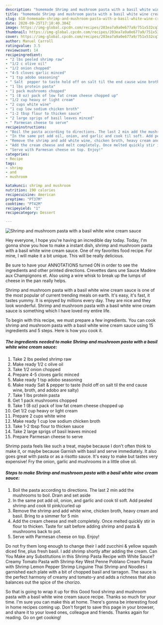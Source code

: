 ```yaml
---
description: "homemade Shrimp and mushroom pasta with a basil white wine cream sauce recipes | how to make the best Shrimp and mushroom pasta with a basil white wine cream sauce"
title: "homemade Shrimp and mushroom pasta with a basil white wine cream sauce recipes | how to make the best Shrimp and mushroom pasta with a basil white wine cream sauce"
slug: 618-homemade-shrimp-and-mushroom-pasta-with-a-basil-white-wine-cream-sauce-recipes-how-to-make-the-best-shrimp-and-mushroom-pasta-with-a-basil-white-wine-cream-sauce
date: 2020-09-25T17:10:40.304Z
image: https://img-global.cpcdn.com/recipes/203ea7a9a0e677a9/751x532cq70/shrimp-and-mushroom-pasta-with-a-basil-white-wine-cream-sauce-recipe-main-photo.jpg
thumbnail: https://img-global.cpcdn.com/recipes/203ea7a9a0e677a9/751x532cq70/shrimp-and-mushroom-pasta-with-a-basil-white-wine-cream-sauce-recipe-main-photo.jpg
cover: https://img-global.cpcdn.com/recipes/203ea7a9a0e677a9/751x532cq70/shrimp-and-mushroom-pasta-with-a-basil-white-wine-cream-sauce-recipe-main-photo.jpg
author: Manuel Carroll
ratingvalue: 3.5
reviewcount: 14
recipeingredient:
- "2 lbs peeled shrimp raw"
- "1/2 c olive oil"
- "1/2 onion chopped"
- "4-5 cloves garlic minced"
- "1 tsp adobo seasoning"
- " Salt  pepper to taste hold off on salt til the end cause wine broth and adobo are salty"
- "1 lbs protein pasta"
- "1 pack mushrooms chopped"
- "1 (8 oz) pack of low fat cream cheese chopped up"
- "1/2 cup heavy or light cream"
- "2 cups white wine"
- "1 cup low sodium chicken broth"
- "1-2 tbsp flour to thicken sauce"
- "2 large sprigs of basil leaves minced"
- " Parmesan cheese to serve"
recipeinstructions:
- "Boil the pasta according to directions. The last 2 min add the mushrooms to boil. Drain and set aside"
- "In the same pot add oil, onion, and garlic and cook til soft. Add pealed shrimp and cook til pink/curled up"
- "Remove the shrimp and add white wine, chicken broth, heavy cream and basil. Bring to a simmer for 5 min"
- "Add the cream cheese and melt completely. Once melted quickly stir in flour to thicken. Taste for salt before adding shrimp and pasta &amp; mushrooms back to pot."
- "Serve with Parmesan cheese on top. Enjoy!"
categories:
- Recipe
tags:
- shrimp
- and
- mushroom

katakunci: shrimp and mushroom 
nutrition: 190 calories
recipecuisine: American
preptime: "PT37M"
cooktime: "PT42M"
recipeyield: "1"
recipecategory: Dessert

---
```



![Shrimp and mushroom pasta with a basil white wine cream sauce](https://img-global.cpcdn.com/recipes/203ea7a9a0e677a9/751x532cq70/shrimp-and-mushroom-pasta-with-a-basil-white-wine-cream-sauce-recipe-main-photo.jpg)

Hey everyone, I hope you're having an incredible day today. Today, I'm gonna show you how to make a instant dish, shrimp and mushroom pasta with a basil white wine cream sauce. One of my favorites food recipe. For mine, I will make it a bit unique. This will be really delicious.

Be sure to have your ANNOTATIONS turned ON in order to see the ingredients and other printed directions. Crevettes dans une Sauce Madère aux Champignons et. Also using a wire whisk to break up the lumps of cheese in the pan really helps.

Shrimp and mushroom pasta with a basil white wine cream sauce is one of the most popular of current trending meals on earth. It's easy, it's fast, it tastes yummy. It is enjoyed by millions every day. They are nice and they look wonderful. Shrimp and mushroom pasta with a basil white wine cream sauce is something which I have loved my entire life.


To begin with this recipe, we must prepare a few ingredients. You can cook shrimp and mushroom pasta with a basil white wine cream sauce using 15 ingredients and 5 steps. Here is how you cook it.

<!--inarticleads1-->

##### The ingredients needed to make Shrimp and mushroom pasta with a basil white wine cream sauce:

1. Take 2 lbs peeled shrimp raw
1. Make ready 1/2 c olive oil
1. Take 1/2 onion chopped
1. Prepare 4-5 cloves garlic minced
1. Make ready 1 tsp adobo seasoning
1. Make ready  Salt &amp; pepper to taste (hold off on salt til the end cause wine, broth, and adobo are salty)
1. Take 1 lbs protein pasta
1. Get 1 pack mushrooms chopped
1. Take 1 (8 oz) pack of low fat cream cheese chopped up
1. Get 1/2 cup heavy or light cream
1. Prepare 2 cups white wine
1. Make ready 1 cup low sodium chicken broth
1. Take 1-2 tbsp flour to thicken sauce
1. Take 2 large sprigs of basil leaves minced
1. Prepare  Parmesan cheese to serve


Shrimp pasta feels like such a treat, maybe because I don&#39;t often think to make it, or maybe because Garnish with basil and serve immediately. It also goes great with pasta or as a risotto sauce. It&#39;s easy to make but tastes very expensive! Fry the onion, garlic and mushrooms in a little olive oil. 

<!--inarticleads2-->

##### Steps to make Shrimp and mushroom pasta with a basil white wine cream sauce:

1. Boil the pasta according to directions. The last 2 min add the mushrooms to boil. Drain and set aside
1. In the same pot add oil, onion, and garlic and cook til soft. Add pealed shrimp and cook til pink/curled up
1. Remove the shrimp and add white wine, chicken broth, heavy cream and basil. Bring to a simmer for 5 min
1. Add the cream cheese and melt completely. Once melted quickly stir in flour to thicken. Taste for salt before adding shrimp and pasta &amp; mushrooms back to pot.
1. Serve with Parmesan cheese on top. Enjoy!


Do not fry them long enough to change their I add zucchini &amp; yellow squash diced fine, plus fresh basil. I add shrimp shortly after adding the cream. Can You Make any Substitutions in this Shrimp Pasta Recipe with White Sauce? Creamy Tomato Pasta with Shrimp Key West Penne Poblano Cream Pasta with Shrimp Lemon Pepper Shrimp Linguine Thai Shrimp and Noodles I garnished each plate with a bit of chopped basil and tarragon. The sauce is the perfect harmony of creamy and tomato-y and adds a richness that also balances out the spice of the chorizo. 

So that is going to wrap it up for this Good food shrimp and mushroom pasta with a basil white wine cream sauce recipe. Thanks so much for your time. I'm sure you can make this at home. There's gonna be interesting food in home recipes coming up. Don't forget to save this page in your browser, and share it to your loved ones, colleague and friends. Thanks again for reading. Go on get cooking!
